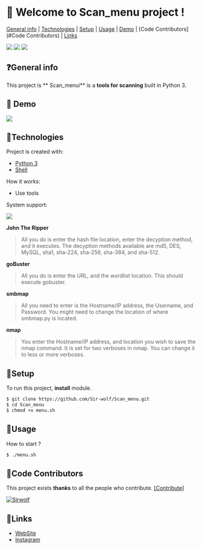 # 👋 **Welcome to Scan_menu project !**
[General info](#general-info) | [Technologies](#technologies) | [Setup](#setup) | [Usage](#usage) |  [Demo](#demo) | [Code Contributors](#Code Contributors) | [Links](#links)

![](https://img.shields.io/badge/FiveNineDark-2020-red) ![](https://camo.githubusercontent.com/8930dd7dabdc54b27273533cf1396472b2991555/68747470733a2f2f696d672e736869656c64732e696f2f62616467652f4c6963656e73652d47504c2d2d332e302d677265656e) ![](https://camo.githubusercontent.com/d063b3af2345dbbd117eaa6a618c77bd07443eee/68747470733a2f2f696d672e736869656c64732e696f2f62616467652f707974686f6e2d332d627269676874677265656e2e737667)


## ❓General info
This project is ** Scan_menui** is a **tools for scanning** built in Python 3.
	

## 🎯 Demo
![](https://camo.githubusercontent.com/696a1a178b12efdc1f0139f9596d68003523acdc/68747470733a2f2f6d65646961302e67697068792e636f6d2f6d656469612f665734776f386b79575758474e6a4555704f2f67697068792e676966)
## 🔬Technologies
Project is created with:
* [Python 3](https://www.python.org/download/releases/3.0/ "Python 3")
* [Shell](https://en.wikipedia.org/wiki/Bash_%28Unix_shell%29 "Shell")


How it works:

* Use tools 

System support:

![](https://external-content.duckduckgo.com/iu/?u=http%3A%2F%2Fpadre.perlide.org%2Fstatic%2Falien%2Flinux-logo.png&f=1&nofb=1) 

**John The Ripper**
> All you do is enter the hash file location, enter the decyption method, and it executes. The decyption methods available are md5, DES, MySQL, sha1, sha-224, sha-256, sha-384, and sha-512.

**goBuster**
> All you do is enter the URL, and the wordlist location. This should execute gobuster.

**smbmap**
> All you need to enter is the Hostname/IP address, the Username, and Password. You might need to change the location of where smbmap.py is located.

**nmap**
> You enter the Hostname/IP address, and location you wish to save the nmap command. It is set for two verboses in nmap. You can change it to less or more verboses.
	
## 🔌Setup
To run this project, **install** module.

```bash
$ git clone https://github.com/Sir-wolf/Scan_menu.git
$ cd Scan_menu
$ chmod +x menu.sh
```

## 🚀Usage
How to start ?
```bash
$ ./menu.sh
```

## 👥Code Contributors
This project exists **thanks** to all the people who contribute. [[Contribute]](https://github.com/5-9Dark/xt32/graphs/contributors "[Contribute]")

 [![Sirwolf](https://avatars2.githubusercontent.com/u/65546179?s=60&u=16ded8a7da2647f50a01f1e1a6599fc944fcc658&v=4 "Sirwolf")](https://github.com/Sir-wolf "Sirwolf")

## 🔗Links
 * [WebSite](https://fiveninedark.com/ "WebSite")
 * [Instagram](https://instagram.com/s1rwolf "Instagram") 
